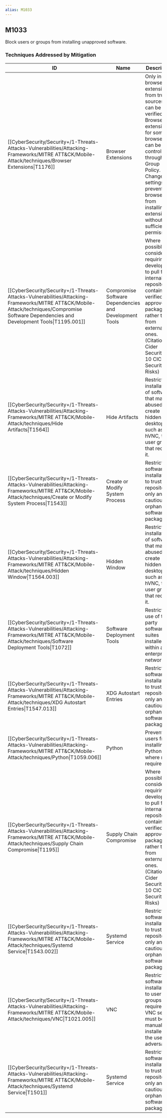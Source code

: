 ```yaml
---
alias: M1033
---
```


## M1033

Block users or groups from installing unapproved software.


### Techniques Addressed by Mitigation

| ID | Name | Description |
| --- | --- | --- |
| [[CyberSecurity/Security+/1-Threats-Attacks-Vulnerabilities/Attacking-Frameworks/MITRE ATT&CK/Mobile-Attack/techniques/Browser Extensions\|T1176]] | Browser Extensions | Only install browser extensions from trusted sources that can be verified. Browser extensions for some browsers can be controlled through Group Policy. Change settings to prevent the browser from installing extensions without sufficient permissions. |
| [[CyberSecurity/Security+/1-Threats-Attacks-Vulnerabilities/Attacking-Frameworks/MITRE ATT&CK/Mobile-Attack/techniques/Compromise Software Dependencies and Development Tools\|T1195.001]] | Compromise Software Dependencies and Development Tools | Where possible, consider requiring developers to pull from internal repositories containing verified and approved packages rather than from external ones.(Citation: Cider Security Top 10 CICD Security Risks) |
| [[CyberSecurity/Security+/1-Threats-Attacks-Vulnerabilities/Attacking-Frameworks/MITRE ATT&CK/Mobile-Attack/techniques/Hide Artifacts\|T1564]] | Hide Artifacts | Restrict the installation of software that may be abused to create hidden desktops, such as hVNC, to user groups that require it. |
| [[CyberSecurity/Security+/1-Threats-Attacks-Vulnerabilities/Attacking-Frameworks/MITRE ATT&CK/Mobile-Attack/techniques/Create or Modify System Process\|T1543]] | Create or Modify System Process | Restrict software installation to trusted repositories only and be cautious of orphaned software packages. |
| [[CyberSecurity/Security+/1-Threats-Attacks-Vulnerabilities/Attacking-Frameworks/MITRE ATT&CK/Mobile-Attack/techniques/Hidden Window\|T1564.003]] | Hidden Window | Restrict the installation of software that may be abused to create hidden desktops, such as hVNC, to user groups that require it. |
| [[CyberSecurity/Security+/1-Threats-Attacks-Vulnerabilities/Attacking-Frameworks/MITRE ATT&CK/Mobile-Attack/techniques/Software Deployment Tools\|T1072]] | Software Deployment Tools | Restrict the use of third-party software suites installed within an enterprise network.  |
| [[CyberSecurity/Security+/1-Threats-Attacks-Vulnerabilities/Attacking-Frameworks/MITRE ATT&CK/Mobile-Attack/techniques/XDG Autostart Entries\|T1547.013]] | XDG Autostart Entries | Restrict software installation to trusted repositories only and be cautious of orphaned software packages. |
| [[CyberSecurity/Security+/1-Threats-Attacks-Vulnerabilities/Attacking-Frameworks/MITRE ATT&CK/Mobile-Attack/techniques/Python\|T1059.006]] | Python | Prevent users from installing Python where not required. |
| [[CyberSecurity/Security+/1-Threats-Attacks-Vulnerabilities/Attacking-Frameworks/MITRE ATT&CK/Mobile-Attack/techniques/Supply Chain Compromise\|T1195]] | Supply Chain Compromise | Where possible, consider requiring developers to pull from internal repositories containing verified and approved packages rather than from external ones.(Citation: Cider Security Top 10 CICD Security Risks) |
| [[CyberSecurity/Security+/1-Threats-Attacks-Vulnerabilities/Attacking-Frameworks/MITRE ATT&CK/Mobile-Attack/techniques/Systemd Service\|T1543.002]] | Systemd Service | Restrict software installation to trusted repositories only and be cautious of orphaned software packages. |
| [[CyberSecurity/Security+/1-Threats-Attacks-Vulnerabilities/Attacking-Frameworks/MITRE ATT&CK/Mobile-Attack/techniques/VNC\|T1021.005]] | VNC | Restrict software installation to user groups that require it. A VNC server must be manually installed by the user or adversary. |
| [[CyberSecurity/Security+/1-Threats-Attacks-Vulnerabilities/Attacking-Frameworks/MITRE ATT&CK/Mobile-Attack/techniques/Systemd Service\|T1501]] | Systemd Service | Restrict software installation to trusted repositories only and be cautious of orphaned software packages. |
